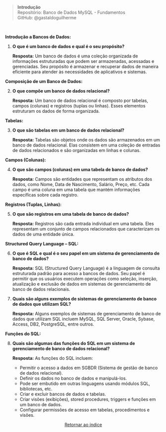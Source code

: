 > **Introdução**     
> Repositório: Banco de Dados MySQL - Fundamentos  
> GitHub: @gastaldoguilherme

&nbsp;

**Introdução a Bancos de Dados:**

1. **O que é um banco de dados e qual é o seu propósito?**

   **Resposta:** Um banco de dados é uma coleção organizada de informações estruturadas que podem ser armazenadas, acessadas e gerenciadas. Seu propósito é armazenar e recuperar dados de maneira eficiente para atender às necessidades de aplicativos e sistemas.

**Composição de um Banco de Dados:**

2. **O que compõe um banco de dados relacional?**

   **Resposta:** Um banco de dados relacional é composto por tabelas, campos (colunas) e registros (tuplas ou linhas). Esses elementos estruturam os dados de forma organizada.

**Tabelas:**

3. **O que são tabelas em um banco de dados relacional?**

   **Resposta:** Tabelas são objetos onde os dados são armazenados em um banco de dados relacional. Elas consistem em uma coleção de entradas de dados relacionados e são organizadas em linhas e colunas.

**Campos (Colunas):**

4. **O que são campos (colunas) em uma tabela de banco de dados?**

   **Resposta:** Campos são entidades que representam os atributos dos dados, como Nome, Data de Nascimento, Salário, Preço, etc. Cada campo é uma coluna em uma tabela que mantém informações específicas sobre cada registro.

**Registros (Tuplas, Linhas):**

5. **O que são registros em uma tabela de banco de dados?**

   **Resposta:** Registros são cada entrada individual em uma tabela. Eles representam um conjunto de campos relacionados que caracterizam os dados de uma entidade única.

**Structured Query Language – SQL:**

6. **O que é SQL e qual é o seu papel em um sistema de gerenciamento de banco de dados?**

   **Resposta:** SQL (Structured Query Language) é a linguagem de consulta estruturada padrão para acesso a bancos de dados. Seu papel é permitir que os usuários executem operações como seleção, inserção, atualização e exclusão de dados em sistemas de gerenciamento de banco de dados relacionais.

7. **Quais são alguns exemplos de sistemas de gerenciamento de banco de dados que utilizam SQL?**

   **Resposta:** Alguns exemplos de sistemas de gerenciamento de banco de dados que utilizam SQL incluem MySQL, SQL Server, Oracle, Sybase, Access, DB2, PostgreSQL, entre outros.

**Funções do SQL:**

8. **Quais são algumas das funções do SQL em um sistema de gerenciamento de banco de dados relacional?**

   **Resposta:** As funções do SQL incluem:
   - Permitir o acesso a dados em SGBDR (Sistema de gestão de banco de dados relacional).
   - Definir os dados no banco de dados e manipulá-los.
   - Pode ser embutido em outras linguagens usando módulos SQL, bibliotecas, etc.
   - Criar e excluir bancos de dados e tabelas.
   - Criar visões (exibições), stored procedures, triggers e funções em um banco de dados.
   - Configurar permissões de acesso em tabelas, procedimentos e visões.


<div align="center">
   
[Retornar ao índice](/README.md)

</div>